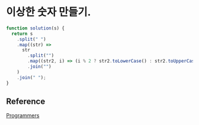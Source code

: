 # 이상한 숫자 만들기.

```js
function solution(s) {
  return s
    .split(" ")
    .map((str) =>
      str
        .split("")
        .map((str2, i) => (i % 2 ? str2.toLowerCase() : str2.toUpperCase()))
        .join("")
    )
    .join(" ");
}
```

## Reference

[Programmers](https://programmers.co.kr/learn/courses/30/lessons/12930)
